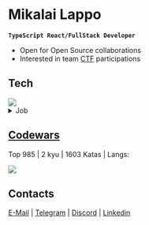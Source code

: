 # Mikalai Lappo 

**`TypeScript React/FullStack Developer`**

- Open for Open Source collaborations
- Interested in team <a href="https://ctftime.org/team/252084" target="_blank">CTF</a> participations

## Tech

<img src="https://skillicons.dev/icons?i=ts" />

<details>
  <summary>Job</summary>

  - React, Next.js, Redux-toolkit, Zustand, Apollo
  - MantineUI, MaterialUI, TailwindCSS, SCSS, CSS Modules, Figma
  - Express, Koa, Nest, RestAPI, GraphQL, Prisma, PostgreSQL, MongoDB, Jest
  - Linux, Nginx, Git(lab|hub) CI, Docker
</details> 

## <a href="https://codewars.com/users/MikalaiLappo" target="_blank">Codewars</a>
Top 985 | 2 kyu | 1603 Katas | Langs:

<img src="https://skillicons.dev/icons?i=javascript,haskell,python,postgres" />

## Contacts

<a href="mailto:mikalailappo@yandex.by" target="_blank">E-Mail</a> | <a href="https://t.me/MikalaiLappo" target="_blank">Telegram</a> | <a href="https://discord.com/users/1121401379349610556" target="_blank">Discord</a> | <a href="https://www.linkedin.com/in/mikalailappo/" target="_blank">Linkedin</a>
